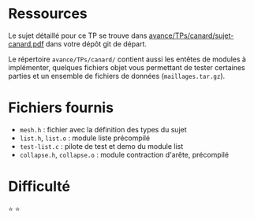 # Ressources

Le sujet détaillé pour ce TP se trouve dans
[avance/TPs/canard/sujet-canard.pdf](sujet-canard.pdf) dans votre dépôt git de départ.

Le répertoire `avance/TPs/canard/` contient aussi les entêtes de
modules à implémenter, quelques fichiers objet vous permettant de
tester certaines parties et un ensemble de fichiers de données
(`maillages.tar.gz`).

# Fichiers fournis

- `mesh.h`                   : fichier avec la définition des types du sujet
- `list.h`, `list.o`         : module liste précompilé
- `test-list.c`              : pilote de test et demo du module list
- `collapse.h`, `collapse.o` : module contraction d'arête, précompilé

# Difficulté

:star: :star:

